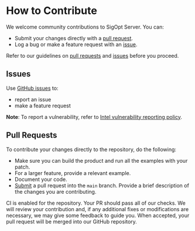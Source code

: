 <!--
Copyright © 2022 Intel Corporation

SPDX-License-Identifier: Apache License 2.0
-->

# How to Contribute

We welcome community contributions to SigOpt Server. You can:

- Submit your changes directly with a [pull request](https://github.com/sigopt/sigopt-server/pulls).
- Log a bug or make a feature request with an [issue](https://github.com/sigopt/sigopt-server/issues).

Refer to our guidelines on [pull requests](#pull-requests) and [issues](#issues) before you proceed.

## Issues

Use [GitHub issues](https://github.com/sigopt/sigopt-server/issues) to:

- report an issue
- make a feature request

**Note**: To report a vulnerability, refer to [Intel vulnerability reporting policy](https://www.intel.com/content/www/us/en/security-center/default.html).

## Pull Requests

To contribute your changes directly to the repository, do the following:

- Make sure you can build the product and run all the examples with your patch.
- For a larger feature, provide a relevant example.
- Document your code.
- [Submit](https://github.com/sigopt/sigopt-server/pulls) a pull request into the `main` branch. Provide a brief description of the changes you are contributing.

CI is enabled for the repository. Your PR should pass all of our checks. We will review your contribution and, if any additional fixes or modifications are necessary, we may give some feedback to guide you. When accepted, your pull request will be merged into our GitHub repository.
